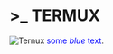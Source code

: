# >_ TERMUX
![Ternux](https://user-images.githubusercontent.com/82988362/155765750-726aea6a-7df4-4696-b673-209e22591079.png)
<span style="color:blue">some *blue* text</span>.
